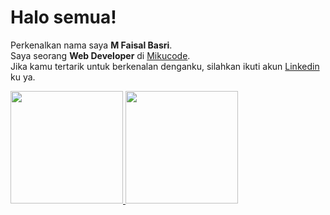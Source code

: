 # Halo semua! 
Perkenalkan nama saya **M Faisal Basri**.\
Saya seorang **Web Developer** di [Mikucode](https://www.mikucode.com/).\
Jika kamu tertarik untuk berkenalan denganku, silahkan ikuti akun [Linkedin](www.linkedin.com/in/m-faisal-basri/) ku ya.
 
<p align="left">
<a href="https://github.com/MFaisalBasri">
  <img height="180em" src="https://github-readme-stats-eight-theta.vercel.app/api?username=mfaisalbasri&show_icons=true&theme=algolia&include_all_commits=true&count_private=true"/>
  <img height="180em" src="https://github-readme-stats-eight-theta.vercel.app/api/top-langs/?username=mfaisalbasri&layout=compact&langs_count=8&theme=algolia"/>
</a>
</p>
